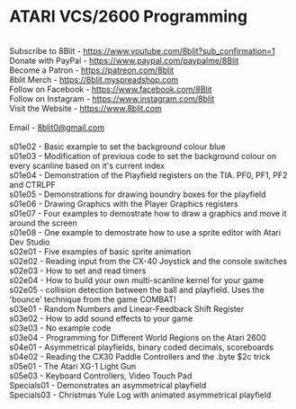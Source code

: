 # ATARI VCS/2600 Programming
\
Subscribe to 8Blit - https://www.youtube.com/8blit?sub_confirmation=1 \
Donate with PayPal - https://www.paypal.com/paypalme/8Blit \
Become a Patron - https://patreon.com/8blit \
8blit Merch - https://8blit.myspreadshop.com \
Follow on Facebook - https://www.facebook.com/8Blit \
Follow on Instagram - https://www.instagram.com/8blit \
Visit the Website - https://www.8blit.com \
\
Email - 8blit0@gmail.com\
\
s01e02 - Basic example to set the background colour blue\
s01e03 - Modification of previous code to set the background colour on every scanline based on it's current index\
s01e04 - Demonstration of the Playfield registers on the TIA. PF0, PF1, PF2 and CTRLPF\
s01e05 - Demonstrations for drawing boundry boxes for the playfield\
s01e06 - Drawing Graphics with the Player Graphics registers\
s01e07 - Four examples to demostrate how to draw a graphics and move it around the screen\
s01e08 - One example to demostrate how to use a sprite editor with Atari Dev Studio\
s02e01 - Five examples of basic sprite animation\
s02e02 - Reading input from the CX-40 Joystick and the console switches\
s02e03 - How to set and read timers\
s02e04 - How to build your own multi-scanline kernel for your game\
s02e05 - collision detection between the ball and playfield. Uses the 'bounce' technique from the game COMBAT!\
s03e01 - Random Numbers and Linear-Feedback Shift Register\
s03e02 - How to add sound effects to your game\
s03e03 - No example code\
s03e04 - Programming for Different World Regions on the Atari 2600\
s04e01 - Asymmetrical playfields, binary coded decimals, scoreboards\
s04e02 - Reading the CX30 Paddle Controllers and the .byte $2c trick\
s05e01 - The Atari XG-1 Light Gun\
s05e03 - Keyboard Controllers, Video Touch Pad\
Specials01 - Demonstrates an asymmetrical playfield\
Specials03 - Christmas Yule Log with animated asymmetrical playfield


